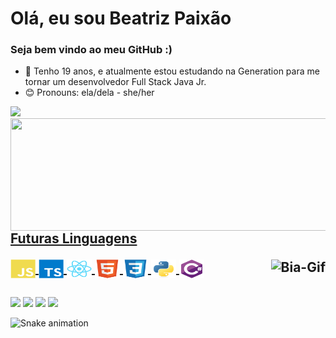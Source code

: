 <h1> Olá, eu sou Beatriz Paixão
<h3> Seja bem vindo ao meu GitHub :)</h3>

  - 🚀 Tenho 19 anos, e atualmente estou estudando na Generation para me tornar um desenvolvedor Full Stack Java Jr.
  - 😊 Pronouns: ela/dela - she/her
  
  <div>
  <a href="https://github.com/biiah-paixao">
  <img height="180em" src="https://github-readme-stats.vercel.app/api?username=biiah-paixao&show_icons=true&theme=dracula&include_all_commits=true&count_private=true"/>
  <img align="right" height="180em" width="539em" src="https://github-readme-stats.vercel.app/api/top-langs/?username=biiah-paixao&layout=compact&langs_count=7&theme=dracula"/>
</div>

<div style="display: inline_block"><br>
  <h2 align="Left"> Futuras Linguagens </p>
  <img align="center" alt="Rafa-Js" height="30" width="40" src="https://raw.githubusercontent.com/devicons/devicon/master/icons/javascript/javascript-plain.svg">
  <img align="center" alt="Rafa-Ts" height="30" width="40" src="https://raw.githubusercontent.com/devicons/devicon/master/icons/typescript/typescript-plain.svg">
  <img align="center" alt="Rafa-React" height="30" width="40" src="https://raw.githubusercontent.com/devicons/devicon/master/icons/react/react-original.svg">
  <img align="center" alt="Rafa-HTML" height="30" width="40" src="https://raw.githubusercontent.com/devicons/devicon/master/icons/html5/html5-original.svg">
  <img align="center" alt="Rafa-CSS" height="30" width="40" src="https://raw.githubusercontent.com/devicons/devicon/master/icons/css3/css3-original.svg">
  <img align="center" alt="Rafa-Python" height="30" width="40" src="https://raw.githubusercontent.com/devicons/devicon/master/icons/python/python-original.svg">
  <img align="center" alt="Rafa-Csharp" height="30" width="40" src="https://raw.githubusercontent.com/devicons/devicon/master/icons/csharp/csharp-original.svg">
  <img align="right" alt="Bia-Gif" src="https://cdn.discordapp.com/attachments/718240089582469183/881926591746301992/meu_gif.gif">
</div>
    
##
    
<div> 
  <a href="https://www.instagram.com/biiah_paixao" target="_blank"><img src="https://img.shields.io/badge/-Instagram-%23E4405F?style=for-the-badge&logo=instagram&logoColor=white" target="_blank"></a>
 <a href="https://discord.gg/pDbY76q8Qf" target="_blank"><img src="https://img.shields.io/badge/Discord-7289DA?style=for-the-badge&logo=discord&logoColor=white" target="_blank"></a> 
  <a href = "mailto:biaperon2001@gmail.com"><img src="https://img.shields.io/badge/-Gmail-%23333?style=for-the-badge&logo=gmail&logoColor=white" target="_blank"></a>
  <a href="https://www.linkedin.com/in/beatriz-paixao/" target="_blank"><img src="https://img.shields.io/badge/-LinkedIn-%230077B5?style=for-the-badge&logo=linkedin&logoColor=white" target="_blank"></a> 
 
  ![Snake animation](https://github.com/biiah-paixao/biiah-paixao/blob/output/github-contribution-grid-snake.svg)
 
</div>    
